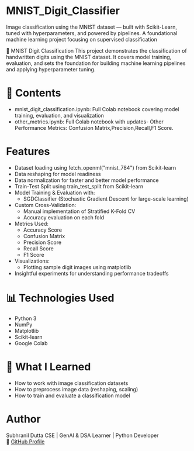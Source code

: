 # MNIST_Digit_Classifier
Image classification using the MNIST dataset — built with Scikit-Learn, tuned with hyperparameters, and powered by pipelines. A foundational machine learning project focusing on supervised classification

🔢 MNIST Digit Classification
This project demonstrates the classification of handwritten digits using the MNIST dataset. It covers model training, evaluation, and sets the foundation for building machine learning pipelines and applying hyperparameter tuning.

# 📂 Contents
- mnist_digit_classification.ipynb: Full Colab notebook covering model training, evaluation, and visualization
- other_metrics.ipynb: Full Colab notebook with updates- Other Performance Metrics: Confusion Matrix,Precision,Recall,F1 Score.

#  Features
- Dataset loading using fetch_openml("mnist_784") from Scikit-learn
- Data reshaping for model readiness
- Data normalization for faster and better model performance
- Train-Test Split using train_test_split from Scikit-learn
- Model Training & Evaluation with:
    - SGDClassifier (Stochastic Gradient Descent for large-scale learning)
- Custom Cross-Validation:
    - Manual implementation of Stratified K-Fold CV
    - Accuracy evaluation on each fold
- Metrics Used:
    - Accuracy Score
    - Confusion Matrix
    - Precision Score
    - Recall Score
    - F1 Score
- Visualizations:
    - Plotting sample digit images using matplotlib
- Insightful experiments for understanding performance tradeoffs

# 📊 Technologies Used
- Python 3
- NumPy
- Matplotlib
- Scikit-learn
- Google Colab

# 🧠 What I Learned
- How to work with image classification datasets
- How to preprocess image data (reshaping, scaling)
- How to train and evaluate a classification model

#  Author
Subhranil Dutta
CSE | GenAI & DSA Learner | Python Developer  
🔗 [GitHub Profile](https://github.com/subhranil-gen-ai)

